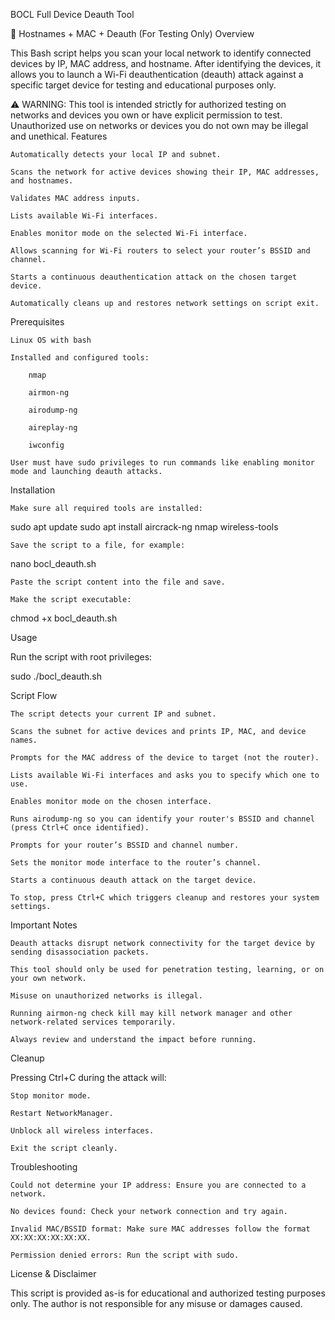 BOCL Full Device Deauth Tool

📡 Hostnames + MAC + Deauth (For Testing Only)
Overview

This Bash script helps you scan your local network to identify connected devices by IP, MAC address, and hostname. After identifying the devices, it allows you to launch a Wi-Fi deauthentication (deauth) attack against a specific target device for testing and educational purposes only.

⚠️ WARNING:
This tool is intended strictly for authorized testing on networks and devices you own or have explicit permission to test. Unauthorized use on networks or devices you do not own may be illegal and unethical.
Features

    Automatically detects your local IP and subnet.

    Scans the network for active devices showing their IP, MAC addresses, and hostnames.

    Validates MAC address inputs.

    Lists available Wi-Fi interfaces.

    Enables monitor mode on the selected Wi-Fi interface.

    Allows scanning for Wi-Fi routers to select your router’s BSSID and channel.

    Starts a continuous deauthentication attack on the chosen target device.

    Automatically cleans up and restores network settings on script exit.

Prerequisites

    Linux OS with bash

    Installed and configured tools:

        nmap

        airmon-ng

        airodump-ng

        aireplay-ng

        iwconfig

    User must have sudo privileges to run commands like enabling monitor mode and launching deauth attacks.

Installation

    Make sure all required tools are installed:

sudo apt update
sudo apt install aircrack-ng nmap wireless-tools

    Save the script to a file, for example:

nano bocl_deauth.sh

    Paste the script content into the file and save.

    Make the script executable:

chmod +x bocl_deauth.sh

Usage

Run the script with root privileges:

sudo ./bocl_deauth.sh

Script Flow

    The script detects your current IP and subnet.

    Scans the subnet for active devices and prints IP, MAC, and device names.

    Prompts for the MAC address of the device to target (not the router).

    Lists available Wi-Fi interfaces and asks you to specify which one to use.

    Enables monitor mode on the chosen interface.

    Runs airodump-ng so you can identify your router's BSSID and channel (press Ctrl+C once identified).

    Prompts for your router’s BSSID and channel number.

    Sets the monitor mode interface to the router’s channel.

    Starts a continuous deauth attack on the target device.

    To stop, press Ctrl+C which triggers cleanup and restores your system settings.

Important Notes

    Deauth attacks disrupt network connectivity for the target device by sending disassociation packets.

    This tool should only be used for penetration testing, learning, or on your own network.

    Misuse on unauthorized networks is illegal.

    Running airmon-ng check kill may kill network manager and other network-related services temporarily.

    Always review and understand the impact before running.

Cleanup

Pressing Ctrl+C during the attack will:

    Stop monitor mode.

    Restart NetworkManager.

    Unblock all wireless interfaces.

    Exit the script cleanly.

Troubleshooting

    Could not determine your IP address: Ensure you are connected to a network.

    No devices found: Check your network connection and try again.

    Invalid MAC/BSSID format: Make sure MAC addresses follow the format XX:XX:XX:XX:XX:XX.

    Permission denied errors: Run the script with sudo.

License & Disclaimer

This script is provided as-is for educational and authorized testing purposes only. The author is not responsible for any misuse or damages caused.
